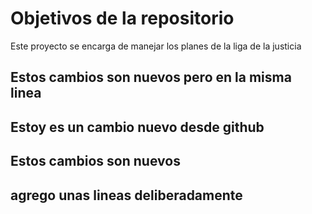 # Objetivos de la repositorio

Este proyecto se encarga de manejar los planes de la liga de la justicia


## Estos cambios son nuevos pero en la misma linea

## Estoy es un cambio nuevo desde github
## Estos cambios son nuevos


## agrego unas lineas deliberadamente
